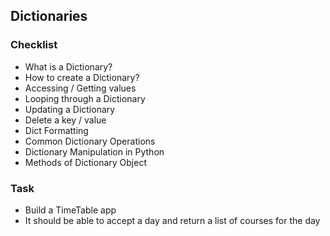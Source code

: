 ## Dictionaries
### Checklist
* What is a Dictionary?
* How to create a Dictionary?
* Accessing / Getting values
* Looping through a Dictionary
* Updating a Dictionary
* Delete a key / value
* Dict Formatting
* Common Dictionary Operations
* Dictionary Manipulation in Python
* Methods of Dictionary Object

### Task
* Build a TimeTable app
* It should be able to accept a day and return a list of courses for the day